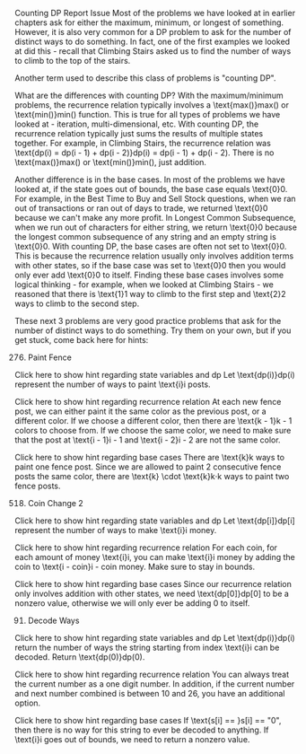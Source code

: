 Counting DP
Report Issue
Most of the problems we have looked at in earlier chapters ask for either the maximum, minimum, or longest of something. However, it is also very common for a DP problem to ask for the number of distinct ways to do something. In fact, one of the first examples we looked at did this - recall that Climbing Stairs asked us to find the number of ways to climb to the top of the stairs.

Another term used to describe this class of problems is "counting DP".

What are the differences with counting DP? With the maximum/minimum problems, the recurrence relation typically involves a \text{max()}max() or \text{min()}min() function. This is true for all types of problems we have looked at - iteration, multi-dimensional, etc. With counting DP, the recurrence relation typically just sums the results of multiple states together. For example, in Climbing Stairs, the recurrence relation was \text{dp(i) = dp(i - 1) + dp(i - 2)}dp(i) = dp(i - 1) + dp(i - 2). There is no \text{max()}max() or \text{min()}min(), just addition.

Another difference is in the base cases. In most of the problems we have looked at, if the state goes out of bounds, the base case equals \text{0}0. For example, in the Best Time to Buy and Sell Stock questions, when we ran out of transactions or ran out of days to trade, we returned \text{0}0 because we can't make any more profit. In Longest Common Subsequence, when we run out of characters for either string, we return \text{0}0 because the longest common subsequence of any string and an empty string is \text{0}0. With counting DP, the base cases are often not set to \text{0}0. This is because the recurrence relation usually only involves addition terms with other states, so if the base case was set to \text{0}0 then you would only ever add \text{0}0 to itself. Finding these base cases involves some logical thinking - for example, when we looked at Climbing Stairs - we reasoned that there is \text{1}1 way to climb to the first step and \text{2}2 ways to climb to the second step.

These next 3 problems are very good practice problems that ask for the number of distinct ways to do something. Try them on your own, but if you get stuck, come back here for hints:

276. Paint Fence

Click here to show hint regarding state variables and dp
Let \text{dp(i)}dp(i) represent the number of ways to paint \text{i}i posts.

Click here to show hint regarding recurrence relation
At each new fence post, we can either paint it the same color as the previous post, or a different color. If we choose a different color, then there are \text{k - 1}k - 1 colors to choose from. If we choose the same color, we need to make sure that the post at \text{i - 1}i - 1 and \text{i - 2}i - 2 are not the same color.

Click here to show hint regarding base cases
There are \text{k}k ways to paint one fence post. Since we are allowed to paint 2 consecutive fence posts the same color, there are \text{k} \cdot \text{k}k⋅k ways to paint two fence posts.

518. Coin Change 2

Click here to show hint regarding state variables and dp
Let \text{dp[i]}dp[i] represent the number of ways to make \text{i}i money.

Click here to show hint regarding recurrence relation
For each coin, for each amount of money \text{i}i, you can make \text{i}i money by adding the coin to \text{i - coin}i - coin money. Make sure to stay in bounds.

Click here to show hint regarding base cases
Since our recurrence relation only involves addition with other states, we need \text{dp[0]}dp[0] to be a nonzero value, otherwise we will only ever be adding 0 to itself.

91. Decode Ways

Click here to show hint regarding state variables and dp
Let \text{dp(i)}dp(i) return the number of ways the string starting from index \text{i}i can be decoded. Return \text{dp(0)}dp(0).

Click here to show hint regarding recurrence relation
You can always treat the current number as a one digit number. In addition, if the current number and next number combined is between 10 and 26, you have an additional option.

Click here to show hint regarding base cases
If \text{s[i] == }s[i] ==  "0", then there is no way for this string to ever be decoded to anything. If \text{i}i goes out of bounds, we need to return a nonzero value.

